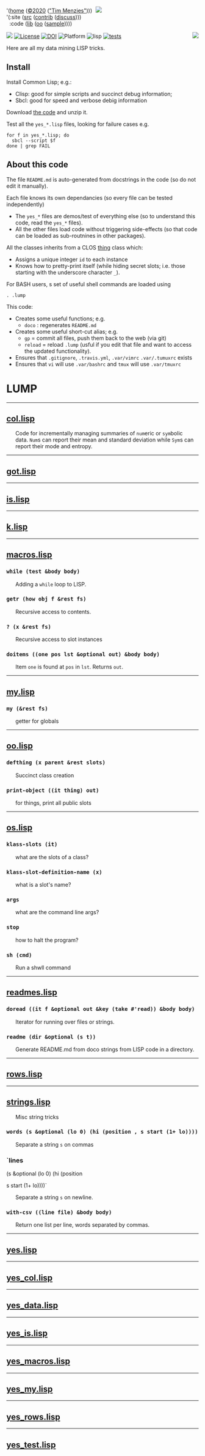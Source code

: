 <a name=top></a>
'([home](https://github.com/timm/lump/blob/master/README.md#top) 
([&copy;2020](https://github.com/timm/lump/blob/master/LICENSE.md) 
(["Tim Menzies"](http://menzies.us))))
<img width=1 height=25 src="https://github.com/timm/lump/blob/master/etc/img/FFFFFF.png">
<a href="https://github.com/timm/lump/blob/master/README.md#top">
<img src="https://raw.githubusercontent.com/timm/lump/master/etc/img/banner.png" ></a><br>
'(:site ([src](http://github.com/timm/lisp) 
([contrib](https://github.com/timm/lump/blob/master/READEME.md#contribute)
([discuss](https://github.com/timm/lump/issues))))      
&nbsp;&nbsp;:code ([lib](https://github.com/timm/lump/tree/master/src/lib/README.md#top)
([oo](https://github.com/timm/lump/tree/master/src/oo/README.md#top)
([sample](https://github.com/timm/lump/tree/master/src/sample/README.md#top)))))

<img src="https://img.shields.io/badge/purpose-ai%20,%20se-blueviolet">
<a href="https://github.com/timm/lump/blob/master/LICENSE.md"><img  
   alt="License" src="https://img.shields.io/badge/license-mit-red"></a>
<a href="https://doi.org/10.5281/zenodo.3947026"><img alt="DOI" 
   src="https://zenodo.org/badge/DOI/10.5281/zenodo.3947026.svg" alt="DOI"></a>
<img alt="Platform" src="https://img.shields.io/badge/platform-osx%20,%20linux-lightgrey">
<img alt="lisp" src="https://img.shields.io/badge/sbcl,clisp-blue">
<a href="https://travis-ci.org/github/timm/lump"><img alt="tests" 
   src="https://travis-ci.org/timm/lump.svg?branch=master"></a>

<img align=right src="http://www.lisperati.com/lisplogo_fancy_256.png">

Here are all my data mining LISP tricks.

## Install

Install Common Lisp; e.g.:

- Clisp: good for simple scripts and succinct debug information;
- Sbcl: good for speed and verbose debig information

Download [the code](https://github.com/timm/lump/archive/master.zip) and unzip
it.

Test all the `yes_*.lisp` files, looking for failure cases e.g.

    for f in yes_*.lisp; do 
      sbcl --script $f
    done | grep FAIL

## About this code

The file `README.md` is auto-generated from docstrings in the code
(so  do
not edit it manually).

Each file knows its own dependancies (so every file can be tested independently)

- The `yes_*` files are demos/test of everything else (so to understand this
  code, read the `yes_*` files).
- All the other files load code without
  triggering  side-effects (so that code can be loaded as sub-routnines in other
   packages).

All the classes inherits from a  CLOS [thing](oo.lisp) class which:

- Assigns a unique integer `id` to each instance
- Knows how to pretty-print itself (while hiding secret slots; i.e. those starting with 
  the underscore character `_`).

For BASH users, s set of useful shell commands are loaded using 

    . .lump

This code:

- Creates some useful functions; e.g.
  - `doco` :  regenerates `README.md`
- Creates some useful short-cut alias; e.g.
  - `gp` = commit all files, push them back to the web (via git)
  - `reload` = reload `.lump` (usful if you edit that file and want to access the updated
    functionality).
- Ensures that `.gitignore`, `.travis.yml`, `.var/vimrc` `.var/.tumuxrc` exists
- Ensures that `vi` will use `.var/bashrc`  and `tmux` will use `.var/tmuxrc`



# LUMP




-------

## [col.lisp](col.lisp)





<ul>

Code for incrementally managing summaries of  `num`eric or `sym`bolic  
data. `Num`s can report their mean and standard deviation while `Sym`s can
report their mode and entropy.

</ul>





-------

## [got.lisp](got.lisp)



-------

## [is.lisp](is.lisp)



-------

## [k.lisp](k.lisp)



-------

## [macros.lisp](macros.lisp)


### `while (test &body body)`



<ul>

Adding a `while` loop to LISP.

</ul>



### `getr (how obj f &rest fs)`



<ul>

Recursive access to contents.

</ul>



### `? (x &rest fs)`



<ul>

Recursive access to slot instances

</ul>



### `doitems ((one pos lst &optional out) &body body)`



<ul>

Item `one` is found at `pos` in `lst`. Returns `out`.

</ul>




-------

## [my.lisp](my.lisp)


### `my (&rest fs)`



<ul>

getter for globals

</ul>




-------

## [oo.lisp](oo.lisp)


### `defthing (x parent &rest slots)`



<ul>

Succinct class creation

</ul>



### `print-object ((it thing) out)`



<ul>

for things, print all public slots

</ul>




-------

## [os.lisp](os.lisp)


### `klass-slots (it)`



<ul>

what are the slots of a class?

</ul>



### `klass-slot-definition-name (x)`



<ul>

what is a slot's name?

</ul>



### `args `



<ul>

what are the command line args?

</ul>



### `stop `



<ul>

how to halt the program?

</ul>



### `sh (cmd)`



<ul>

Run a shwll command

</ul>




-------

## [readmes.lisp](readmes.lisp)


### `doread ((it f &optional out &key (take #'read)) &body body)`



<ul>

Iterator for running over files or strings.

</ul>



### `readme (dir &optional (s t))`



<ul>

Generate README.md from doco strings from LISP code in a directory.

</ul>




-------

## [rows.lisp](rows.lisp)



-------

## [strings.lisp](strings.lisp)





<ul>

Misc string tricks

</ul>




### `words (s &optional (lo 0) (hi (position , s start (1+ lo))))`



<ul>

Separate a string `s` on commas

</ul>



### `lines 
(s &optional (lo 0)
 (hi
  (position
   
   s start (1+ lo))))`



<ul>

Separate a string `s` on newline.

</ul>



### `with-csv ((line file) &body body)`



<ul>

Return one list per line, words separated by commas.

</ul>




-------

## [yes.lisp](yes.lisp)



-------

## [yes_col.lisp](yes_col.lisp)



-------

## [yes_data.lisp](yes_data.lisp)



-------

## [yes_is.lisp](yes_is.lisp)



-------

## [yes_macros.lisp](yes_macros.lisp)



-------

## [yes_my.lisp](yes_my.lisp)



-------

## [yes_rows.lisp](yes_rows.lisp)



-------

## [yes_test.lisp](yes_test.lisp)

